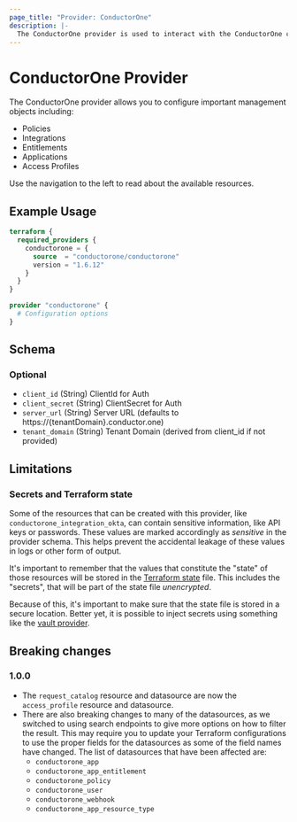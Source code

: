 ```yaml
---
page_title: "Provider: ConductorOne"
description: |-
  The ConductorOne provider is used to interact with the ConductorOne configuration plane.
---
```


# ConductorOne Provider

The ConductorOne provider allows you to configure important management objects including:
- Policies
- Integrations
- Entitlements
- Applications
- Access Profiles

Use the navigation to the left to read about the available resources.

## Example Usage

```terraform
terraform {
  required_providers {
    conductorone = {
      source  = "conductorone/conductorone"
      version = "1.6.12"
    }
  }
}

provider "conductorone" {
  # Configuration options
}
```

<!-- schema generated by tfplugindocs -->
## Schema

### Optional

- `client_id` (String) ClientId for Auth
- `client_secret` (String) ClientSecret for Auth
- `server_url` (String) Server URL (defaults to https://{tenantDomain}.conductor.one)
- `tenant_domain` (String) Tenant Domain (derived from client_id if not provided)

## Limitations

### Secrets and Terraform state

Some of the resources that can be created with this provider, like `conductorone_integration_okta`,
can contain sensitive information, like API keys or passwords. These values are marked accordingly as _sensitive_
in the provider schema. This helps prevent the accidental leakage of these values in logs or other form of output.

It's important to remember that the values that constitute the "state" of those
resources will be stored in the [Terraform state](https://www.terraform.io/language/state) file.
This includes the "secrets", that will be part of the state file *unencrypted*.

Because of this, it's important to make sure that the state file is stored in a secure location. Better yet, it is possible
to inject secrets using something like the [vault provider](https://registry.terraform.io/providers/hashicorp/vault).


## Breaking changes

### 1.0.0

- The `request_catalog` resource and datasource are now the `access_profile` resource and datasource.
- There are also breaking changes to many of the datasources, as we switched to using search endpoints to give more options on how to filter the result. This may require you to update your Terraform configurations to use the proper fields for the datasources as some of the field names have changed. 
  The list of datasources that have been affected are:
    - `conductorone_app`
    - `conductorone_app_entitlement`
    - `conductorone_policy`
    - `conductorone_user`
    - `conductorone_webhook`
    - `conductorone_app_resource_type`
